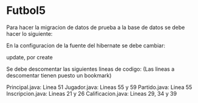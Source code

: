 Futbol5
=======

Para hacer la migracion de datos de prueba a la base de datos se debe hacer lo siguiente:

En la configuracion de la fuente del hibernate se debe cambiar: 
<!-- Creation/Update of DB -->                            <!-- Creation/Update of DB -->
<property name="hbm2ddl.auto">update</property>, por   		<property name="hbm2ddl.auto">create</property>
 
 Se debe descomentar las siguientes lineas de codigo: (Las lineas a descomentar tienen puesto un bookmark)

 Principal.java: Linea 51
 Jugador.java: Lineas 55 y 59
 Partido.java: Linea 55
 Inscripcion.java: Lineas 21 y 26
 Calificacion.java: Lineas 29, 34 y 39
